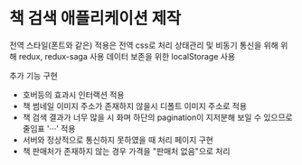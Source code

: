 # 책 검색 애플리케이션 제작

전역 스타일(폰트와 같은) 적용은 전역 css로 처리
상태관리 및 비동기 통신을 위해 위해 redux, redux-saga 사용
데이터 보존을 위한 localStorage 사용

추가 기능 구현
- 호버등의 효과시 인터랙션 적용
- 책 썸네일 이미지 주소가 존재하지 않을시 디폴트 이미지 주소로 적용
- 책 검색 결과가 너무 많을 시 화며 하단의 pagination이 지저분해 보일 수 있으므로 줄임표 '···' 적용
- 서버와 정상적으로 통신하지 못하였을 때 처리 페이지 구현
- 책 판매처가 존재하지 않는 경우 가격을 "판매처 없음"으로 처리
